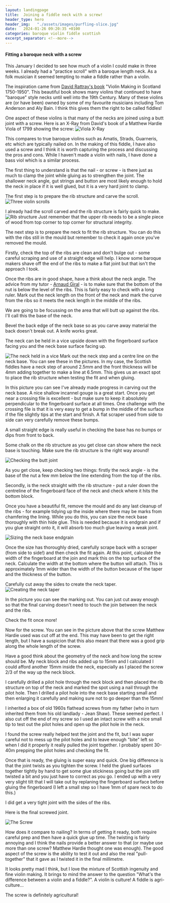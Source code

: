 ```yaml
---
layout: landingpage
title:  Joining a fiddle neck with a screw!
header_type: hero
header_img:   "./assets/images/purfling-slice.jpg"
date:   2024-01-26 09:20:35 +0100
categories: baroque violin fiddle scottish
excerpt_separator: <!--more-->
---
```

#### Fitting a baroque neck with a screw
This January I decided to see how much of a violin I could make in three weeks. I already had a "practice scroll" with a baroque length neck. As a folk musician it seemed tempting to make a fiddle rather than a violin. 

<!--more-->
The inspiration came from [David Rattray's book](http://www.davidrattrayviolins.co.uk/publications.html) "Violin Making in Scotland 1750-1950". This beautiful book shows many violins that continued to have "baroque" style necks until well into the 19th Century. Many of these violins are (or have been) owned by some of my favourite musicians including Tom Anderson and Aly Bain. I think this gives them the right to be called fiddles!

One aspect of these violins is that many of the necks are joined using a butt joint with a screw. Here is an X-Ray from David's book of a Matthew Hardie Viola of 1799 showing the screw:
![Viola X-Ray](/assets/images/screw-neck-hardie-viola.jpg "Viola with neck screwed on")

 This compares to true baroque violins such as Amatis, Strads, Guarneris, etc which are typically nailed on. In the making of this fiddle, I have also used a screw and I think it is worth capturing the process and discussing the pros and cons. While I haven't made a violin with nails, I have done a bass viol which is a similar process. 

The first thing to understand is that the nail - or screw - is there just as much to clamp the joint while gluing as to strengthen the joint. The shallower neck angle, gut strings and button are most likely enough to hold the neck in place if it is well glued, but it is a very hard joint to clamp. 

The first step is to prepare the rib structure and carve the scroll.
![Three violin scrolls](/assets/images/three-scrolls.jpeg "Three scrolls - the fiddle's scroll is the one on the right")
 
 I already had the scroll carved and the rib structure is fairly quick to make. 
![Rib structure](/assets/images/rib-structure.jpeg "The rib structure removed from the mould")
Just remember that the upper rib needs to be a single piece of wood from top corner to top corner for structural integrity. 

The next step is to prepare the neck to fit the rib structure. You can do this with the ribs still in the mould but remember to check it again once you've removed the mould.

Firstly, check the top of the ribs are clean and don't bulge out - some careful scraping and use of a straight edge will help. I know some baroque makers shave off the end of the ribs to make a flat joint but that isn't the approach I took. 

Once the ribs are in good shape, have a think about the neck angle. The advice from my tutor - [Arnaud Giral](https://www.westdean.ac.uk/tutors/arnaud-giral) - is to make sure that the bottom of the nut is below the level of the ribs. This is fairly easy to check with a long ruler. Mark out the neck length on the front of the neck and mark the curve from the ribs so it meets the neck length in the middle of the ribs. 

We are going to be focussing on the area that will butt up against the ribs. I'll call this the base of the neck.

Bevel the back edge of the neck base so as you carve away material the back doesn't break out. A knife works great. 

The neck can be held in a vice upside down with the fingerboard surface facing you and the neck base surface facing up. 

![The neck held in a vice](/assets/images/carving%20butt%20joint.jpeg "The neck held in a vice")
Mark out the neck step and a centre line on the neck base. You can see these in the pictures. In my case, the Scottish fiddles have a neck step of around 2.5mm and the front thickness will be 4mm adding together to make a line at 6.5mm. This gives us an exact spot to place the rib structure when testing the fit and when gluing. 

In this picture you can see I've already made progress in carving out the neck base. A nice shallow incannel gouge is a great start. Once you get near a crossing file is excellent - but make sure to keep it absolutely perpendicular to the fingerboard surface at all times. One challenge with the crossing file is that it is very easy to get a bump in the middle of the surface if the file slightly tips at the start and finish. A flat scraper used from side to side can very carefully remove these bumps. 

A small straight edge is really useful in checking the base has no bumps or dips from front to back. 

Some chalk on the rib structure as you get close can show where the neck base is touching. Make sure the rib structure is the right way around!

![Checking the butt joint](/assets/images/checking%20butt%20joint.jpeg "Checking the butt joint")

As you get close, keep checking two things: firstly the neck angle - is the base of the nut a few mm below the line extending from the top of the ribs. 

Secondly, is the neck straight with the rib structure - put a ruler down the centreline of the fingerboard face of the neck and check where it hits the bottom block.

Once you have a beautiful fit, remove the mould and do any last cleanup of the ribs - for example tidying up the inside where there may be marks from chamfering the lining. While you do this, you can size the neck base thoroughly with thin hide glue. This is needed because it is endgrain and if you glue straight onto it, it will absorb too much glue leaving a weak joint. 

![Sizing the neck base endgrain](/assets/images/sizing%20endgrain.jpeg "Sizing the endgrain")

Once the size has thoroughly dried, carefully scrape back with a scraper (from side to side!) and then check the fit again. At this point, calculate the width of the fingerboard at the join and mark this on the top surface of the neck. Calculate the width at the bottom where the button will attach. This is approximately 1mm wider than the width of the button because of the taper and the thickness of the button.

Carefully cut away the sides to create the neck taper.
![Creating the neck taper](/assets/images/shaping%20neck%20root.jpeg "Creating the neck taper")

In the picture you can see the marking out. You can just cut away enough so that the final carving doesn't need to touch the join between the neck and the ribs.

Check the fit once more!

Now for the screw. You can see in the picture above that the screw Matthew Hardie used was cut off at the end. This may have been to get the right length, but I have a suspicion that this also meant that there was a good grip along the whole length of the screw. 

Have a good think about the geometry of the neck and how long the screw should be. My neck block and ribs added up to 15mm and I calculated I could afford another 15mm inside the neck, especially as I placed the screw 2/3 of the way up the neck block. 

I carefully drilled a pilot hole through the neck block and then placed the rib structure on top of the neck and marked the spot using a nail through the pilot hole. 
Then I drilled a pilot hole into the neck base starting small and then enlarging it carefully and making sure not to go deeper than the 15mm!

I inherited a box of old 1960s flathead screws from my father (who in turn inherited them from his old landlady - Jean Shaw). These seemed perfect. I also cut off the end of my screw so I used an intact screw with a nice small tip to test out the pilot holes and open up the pilot hole in the neck. 

I found the screw really helped test the joint and the fit, but I was super careful not to mess up the pilot holes and to leave enough "bite" left so when I did it properly it really pulled the joint together. I probably spent 30-40m prepping the pilot holes and checking the fit. 

Once that is ready, the gluing is super easy and quick. One big difference is that the joint twists as you tighten the screw. I held the glued surfaces together tightly by hand to get some glue stickiness going but the join still twisted a bit and you just have to correct as you go. I ended up with a very very slight tilt that I will take out by replaning the fingerboard surface before gluing the fingerboard (I left a small step so I have 1mm of spare neck to do this.)

I did get a very tight joint with the sides of the ribs. 

Here is the final screwed joint. 

![The Screw](/assets/images/screw.jpeg "The screw")

How does it compare to nailing? In terms of getting it ready, both require careful prep and then have a quick glue up time. The twisting is fairly annoying and I think the nails provide a better answer to that (or maybe use more than one screw? Matthew Hardie thought one was enough). The good aspect of the screw is the ability to test it out and also the real "pull-together" that it gave as I twisted it in the final millimetre.

It looks pretty mad I think, but I love the mixture of Scottish ingenuity and fine violin making. It brings to mind the answer to the question "What's the difference between a violin and a fiddle?". A violin is culture! A fiddle is agri-culture...

The screw is definitely agricultural!

